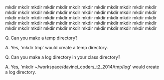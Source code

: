 mkdir mkdir mkdir mkdir mkdir mkdir mkdir mkdir mkdir mkdir
mkdir mkdir mkdir mkdir mkdir mkdir mkdir mkdir mkdir mkdir
mkdir mkdir mkdir mkdir mkdir mkdir mkdir mkdir mkdir mkdir
mkdir mkdir mkdir mkdir mkdir mkdir mkdir mkdir mkdir mkdir
mkdir mkdir mkdir mkdir mkdir mkdir mkdir mkdir mkdir mkdir
mkdir mkdir mkdir mkdir mkdir mkdir mkdir mkdir mkdir mkdir

Q. Can you make a temp directory?

A. Yes, 'mkdir tmp' would create a temp directory.

Q. Can you make a log directory in your class directory?

A. Yes, 'mkdir ~/workspace/davinci_coders_t2_2014/tmp/log' would create a log directory.
